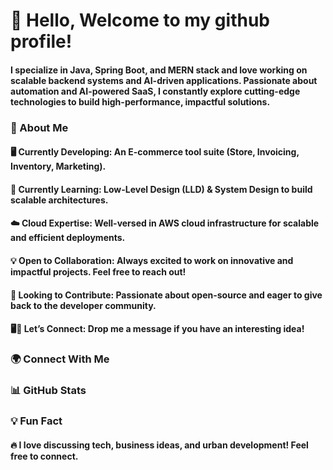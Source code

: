# :wave:  Hello, Welcome to my github profile!
#### I specialize in Java, Spring Boot, and MERN stack and love working on scalable backend systems and AI-driven applications. Passionate about automation and AI-powered SaaS, I constantly explore cutting-edge technologies to build high-performance, impactful solutions.





### 🚀 About Me

#### 🖥️ Currently Developing: An E-commerce tool suite (Store, Invoicing, Inventory, Marketing).

#### 🌱 Currently Learning: Low-Level Design (LLD) & System Design to build scalable architectures.

#### ☁️ Cloud Expertise: Well-versed in AWS cloud infrastructure for scalable and efficient deployments.

#### 💡 Open to Collaboration: Always excited to work on innovative and impactful projects. Feel free to reach out!

#### 🧠 Looking to Contribute: Passionate about open-source and eager to give back to the developer community.

#### 🖥️📩 Let’s Connect: Drop me a message if you have an interesting idea!



### 🌍 Connect With Me



### 📊 GitHub Stats



### 💡 Fun Fact

#### 🔥 I love discussing tech, business ideas, and urban development! Feel free to connect.

<!---
fld91/fld91 is a ✨ special ✨ repository because its `README.md` (this file) appears on your GitHub profile.
You can click the Preview link to take a look at your changes.
--->
